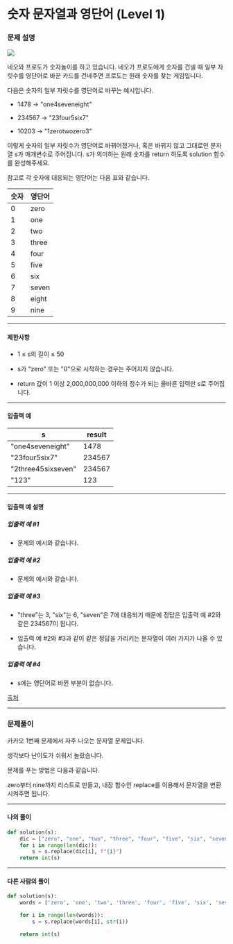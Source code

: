 # 숫자 문자열과 영단어 (Level 1)

### 문제 설명

<img src="https://grepp-programmers.s3.ap-northeast-2.amazonaws.com/files/production/d31cb063-4025-4412-8cbc-6ac6909cf93e/img1.png">

네오와 프로도가 숫자놀이를 하고 있습니다. 네오가 프로도에게 숫자를 건넬 때 일부 자릿수를 영단어로 바꾼 카드를 건네주면 프로도는 원래 숫자를 찾는 게임입니다.   

다음은 숫자의 일부 자릿수를 영단어로 바꾸는 예시입니다.   

* 1478 → "one4seveneight"

* 234567 → "23four5six7"

* 10203 → "1zerotwozero3"

이렇게 숫자의 일부 자릿수가 영단어로 바뀌어졌거나, 혹은 바뀌지 않고 그대로인 문자열 s가 매개변수로 주어집니다. s가 의미하는 원래 숫자를 return 하도록 solution 함수를 완성해주세요.   

참고로 각 숫자에 대응되는 영단어는 다음 표와 같습니다.   

|숫자|	영단어|
|-|-|
|0|	zero|
|1|	one|
|2|	two|
|3|	three|
|4|	four|
|5|	five|
|6|	six|
|7|	seven|
|8|	eight|
|9|	nine|

---

#### 제한사항

* 1 ≤ s의 길이 ≤ 50

* s가 "zero" 또는 "0"으로 시작하는 경우는 주어지지 않습니다.

* return 값이 1 이상 2,000,000,000 이하의 정수가 되는 올바른 입력만 s로 주어집니다.

---

#### 입출력 예

|s|	result|
|-|-|
|"one4seveneight"|	1478|
|"23four5six7"|	234567|
|"2three45sixseven"|	234567|
|"123"|	123|

---

#### 입출력 예 설명

##### 입출력 예 #1   

* 문제의 예시와 같습니다.

##### 입출력 예 #2

* 문제의 예시와 같습니다.

##### 입출력 예 #3

* "three"는 3, "six"는 6, "seven"은 7에 대응되기 때문에 정답은 입출력 예 #2와 같은 234567이 됩니다.

* 입출력 예 #2와 #3과 같이 같은 정답을 가리키는 문자열이 여러 가지가 나올 수 있습니다. 
   
##### 입출력 예 #4   

* s에는 영단어로 바뀐 부분이 없습니다.

[출처](https://programmers.co.kr/learn/courses/30/lessons/81301)

---

### 문제풀이

카카오 1번째 문제에서 자주 나오는 문자열 문제입니다.   

생각보다 난이도가 쉬워서 놀랐습니다.   

문제를 푸는 방법은 다음과 같습니다.   

zero부터 nine까지 리스트로 만들고, 내장 함수인 replace를 이용해서 문자열을 변환시켜주면 됩니다.

---

#### 나의 풀이
~~~python
def solution(s):
    dic = ["zero", "one", "two", "three", "four", "five", "six", "seven", "eight", "nine"]
    for i in range(len(dic)):
        s = s.replace(dic[i], f"{i}")
    return int(s)
~~~

---

#### 다른 사람의 풀이

~~~python
def solution(s):
    words = ['zero', 'one', 'two', 'three', 'four', 'five', 'six', 'seven', 'eight', 'nine']

    for i in range(len(words)):
        s = s.replace(words[i], str(i))

    return int(s)
~~~

